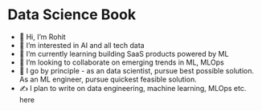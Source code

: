 # Data Science Book

- 👋 Hi, I’m Rohit
- 👀 I’m interested in AI and all tech data
- 🌱 I’m currently learning building SaaS products powered by ML
- 💞️ I’m looking to collaborate on emerging trends in ML, MLOps
- 💭 I go by principle - as an data scientist, pursue best possible solution. As an ML engineer, pursue quickest feasible solution.
- ✍️ I plan to write on data engineering, machine learning, MLOps etc. here

